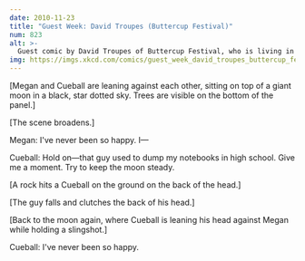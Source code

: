 ```yaml
---
date: 2010-11-23
title: "Guest Week: David Troupes (Buttercup Festival)"
num: 823
alt: >-
  Guest comic by David Troupes of Buttercup Festival, who is living in that lovely tree outside your window.
img: https://imgs.xkcd.com/comics/guest_week_david_troupes_buttercup_festival.png
---
```

[Megan and Cueball are leaning against each other, sitting on top of a giant moon in a black, star dotted sky. Trees are visible on the bottom of the panel.]

[The scene broadens.]

Megan: I've never been so happy. I—

Cueball: Hold on—that guy used to dump my notebooks in high school. Give me a moment. Try to keep the moon steady.

[A rock hits a Cueball on the ground on the back of the head.]

[The guy falls and clutches the back of his head.]

[Back to the moon again, where Cueball is leaning his head against Megan while holding a slingshot.]

Cueball: I've never been so happy.
